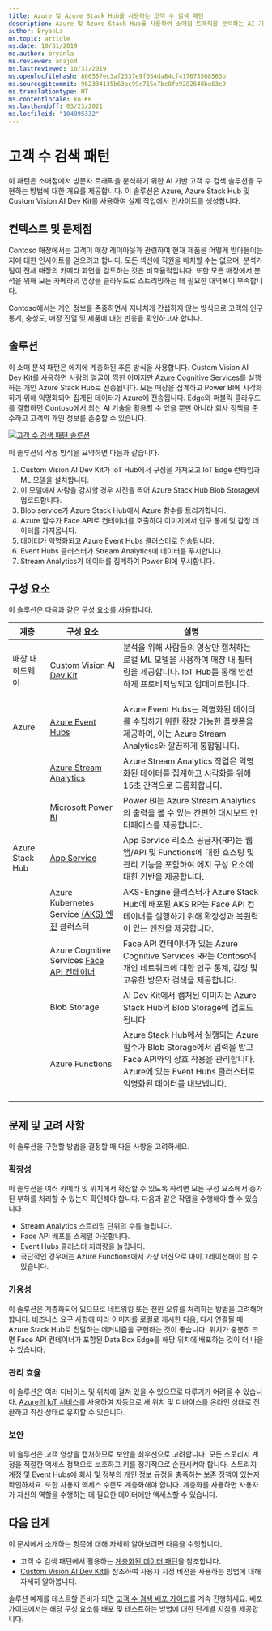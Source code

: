 ```yaml
---
title: Azure 및 Azure Stack Hub를 사용하는 고객 수 검색 패턴
description: Azure 및 Azure Stack Hub를 사용하여 소매점 트래픽을 분석하는 AI 기반 고객 수 검색 솔루션을 구현하는 방법을 알아봅니다.
author: BryanLa
ms.topic: article
ms.date: 10/31/2019
ms.author: bryanla
ms.reviewer: anajod
ms.lastreviewed: 10/31/2019
ms.openlocfilehash: 866557ec3af2337e9f034da84cf417675508563b
ms.sourcegitcommit: 962334135b63ac99c715e7bc8fb9282648ba63c9
ms.translationtype: HT
ms.contentlocale: ko-KR
ms.lasthandoff: 03/23/2021
ms.locfileid: "104895332"
---
```

# <a name="footfall-detection-pattern"></a>고객 수 검색 패턴

이 패턴은 소매점에서 방문자 트래픽을 분석하기 위한 AI 기반 고객 수 검색 솔루션을 구현하는 방법에 대한 개요를 제공합니다. 이 솔루션은 Azure, Azure Stack Hub 및 Custom Vision AI Dev Kit를 사용하여 실제 작업에서 인사이트를 생성합니다.

## <a name="context-and-problem"></a>컨텍스트 및 문제점

Contoso 매장에서는 고객이 매장 레이아웃과 관련하여 현재 제품을 어떻게 받아들이는지에 대한 인사이트를 얻으려고 합니다. 모든 섹션에 직원을 배치할 수는 없으며, 분석가 팀이 전체 매장의 카메라 화면을 검토하는 것은 비효율적입니다. 또한 모든 매장에서 분석을 위해 모든 카메라의 영상을 클라우드로 스트리밍하는 데 필요한 대역폭이 부족합니다.

Contoso에서는 개인 정보를 존중하면서 지나치게 간섭하지 않는 방식으로 고객의 인구 통계, 충성도, 매장 진열 및 제품에 대한 반응을 확인하고자 합니다.

## <a name="solution"></a>솔루션

이 소매 분석 패턴은 에지에 계층화된 추론 방식을 사용합니다. Custom Vision AI Dev Kit를 사용하면 사람의 얼굴이 찍힌 이미지만 Azure Cognitive Services를 실행하는 개인 Azure Stack Hub로 전송됩니다. 모든 매장을 집계하고 Power BI에 시각화하기 위해 익명화되어 집계된 데이터가 Azure에 전송됩니다. Edge와 퍼블릭 클라우드를 결합하면 Contoso에서 최신 AI 기술을 활용할 수 있을 뿐만 아니라 회사 정책을 준수하고 고객의 개인 정보를 존중할 수 있습니다.

[![고객 수 검색 패턴 솔루션](media/pattern-retail-footfall-detection/solution-architecture.png)](media/pattern-retail-footfall-detection/solution-architecture.png)

이 솔루션의 작동 방식을 요약하면 다음과 같습니다.

1. Custom Vision AI Dev Kit가 IoT Hub에서 구성을 가져오고 IoT Edge 런타임과 ML 모델을 설치합니다.
2. 이 모델에서 사람을 감지할 경우 사진을 찍어 Azure Stack Hub Blob Storage에 업로드합니다.
3. Blob service가 Azure Stack Hub에서 Azure 함수를 트리거합니다.
4. Azure 함수가 Face API로 컨테이너를 호출하여 이미지에서 인구 통계 및 감정 데이터를 가져옵니다.
5. 데이터가 익명화되고 Azure Event Hubs 클러스터로 전송됩니다.
6. Event Hubs 클러스터가 Stream Analytics에 데이터를 푸시합니다.
7. Stream Analytics가 데이터를 집계하여 Power BI에 푸시합니다.

## <a name="components"></a>구성 요소

이 솔루션은 다음과 같은 구성 요소를 사용합니다.

| 계층 | 구성 요소 | 설명 |
|----------|-----------|-------------|
| 매장 내 하드웨어 | [Custom Vision AI Dev Kit](https://azure.github.io/Vision-AI-DevKit-Pages/) | 분석을 위해 사람들의 영상만 캡처하는 로컬 ML 모델을 사용하여 매장 내 필터링을 제공합니다. IoT Hub를 통해 안전하게 프로비저닝되고 업데이트됩니다.<br><br>|
| Azure | [Azure Event Hubs](/azure/event-hubs/) | Azure Event Hubs는 익명화된 데이터를 수집하기 위한 확장 가능한 플랫폼을 제공하며, 이는 Azure Stream Analytics와 깔끔하게 통합됩니다. |
|  | [Azure Stream Analytics](/azure/stream-analytics/) | Azure Stream Analytics 작업은 익명화된 데이터를 집계하고 시각화를 위해 15초 간격으로 그룹화합니다. |
|  | [Microsoft Power BI](https://powerbi.microsoft.com/) | Power BI는 Azure Stream Analytics의 출력을 볼 수 있는 간편한 대시보드 인터페이스를 제공합니다. |
| Azure Stack Hub | [App Service](/azure-stack/operator/azure-stack-app-service-overview) | App Service 리소스 공급자(RP)는 웹앱/API 및 Functions에 대한 호스팅 및 관리 기능을 포함하여 에지 구성 요소에 대한 기반을 제공합니다. |
| | Azure Kubernetes Service [(AKS) 엔진](https://github.com/Azure/aks-engine) 클러스터 | AKS-Engine 클러스터가 Azure Stack Hub에 배포된 AKS RP는 Face API 컨테이너를 실행하기 위해 확장성과 복원력이 있는 엔진을 제공합니다. |
| | Azure Cognitive Services [Face API 컨테이너](/azure/cognitive-services/face/face-how-to-install-containers)| Face API 컨테이너가 있는 Azure Cognitive Services RP는 Contoso의 개인 네트워크에 대한 인구 통계, 감정 및 고유한 방문자 검색을 제공합니다. |
| | Blob Storage | AI Dev Kit에서 캡처된 이미지는 Azure Stack Hub의 Blob Storage에 업로드됩니다. |
| | Azure Functions | Azure Stack Hub에서 실행되는 Azure 함수가 Blob Storage에서 입력을 받고 Face API와의 상호 작용을 관리합니다. Azure에 있는 Event Hubs 클러스터로 익명화된 데이터를 내보냅니다.<br><br>|

## <a name="issues-and-considerations"></a>문제 및 고려 사항

이 솔루션을 구현할 방법을 결정할 때 다음 사항을 고려하세요.

### <a name="scalability"></a>확장성

이 솔루션을 여러 카메라 및 위치에서 확장할 수 있도록 하려면 모든 구성 요소에서 증가된 부하를 처리할 수 있는지 확인해야 합니다. 다음과 같은 작업을 수행해야 할 수 있습니다.

- Stream Analytics 스트리밍 단위의 수를 늘립니다.
- Face API 배포를 스케일 아웃합니다.
- Event Hubs 클러스터 처리량을 늘립니다.
- 극단적인 경우에는 Azure Functions에서 가상 머신으로 마이그레이션해야 할 수 있습니다.

### <a name="availability"></a>가용성

이 솔루션은 계층화되어 있으므로 네트워킹 또는 전원 오류를 처리하는 방법을 고려해야 합니다. 비즈니스 요구 사항에 따라 이미지를 로컬로 캐시한 다음, 다시 연결될 때 Azure Stack Hub로 전달하는 메커니즘을 구현하는 것이 좋습니다. 위치가 충분히 크면 Face API 컨테이너가 포함된 Data Box Edge를 해당 위치에 배포하는 것이 더 나을 수 있습니다.

### <a name="manageability"></a>관리 효율

이 솔루션은 여러 디바이스 및 위치에 걸쳐 있을 수 있으므로 다루기가 어려울 수 있습니다. [Azure의 IoT 서비스](/azure/iot-fundamentals/)를 사용하여 자동으로 새 위치 및 디바이스를 온라인 상태로 전환하고 최신 상태로 유지할 수 있습니다.

### <a name="security"></a>보안

이 솔루션은 고객 영상을 캡처하므로 보안을 최우선으로 고려합니다. 모든 스토리지 계정을 적절한 액세스 정책으로 보호하고 키를 정기적으로 순환시켜야 합니다. 스토리지 계정 및 Event Hubs에 회사 및 정부의 개인 정보 규정을 충족하는 보존 정책이 있는지 확인하세요. 또한 사용자 액세스 수준도 계층화해야 합니다. 계층화를 사용하면 사용자가 자신의 역할을 수행하는 데 필요한 데이터에만 액세스할 수 있습니다.

## <a name="next-steps"></a>다음 단계

이 문서에서 소개하는 항목에 대해 자세히 알아보려면 다음을 수행합니다.

- 고객 수 검색 패턴에서 활용하는 [계층화된 데이터 패턴](https://aka.ms/tiereddatadeploy)을 참조합니다.
- [Custom Vision AI Dev Kit](https://azure.github.io/Vision-AI-DevKit-Pages/)를 참조하여 사용자 지정 비전을 사용하는 방법에 대해 자세히 알아봅니다. 

솔루션 예제를 테스트할 준비가 되면 [고객 수 검색 배포 가이드](solution-deployment-guide-retail-footfall-detection.md)를 계속 진행하세요. 배포 가이드에서는 해당 구성 요소를 배포 및 테스트하는 방법에 대한 단계별 지침을 제공합니다.
